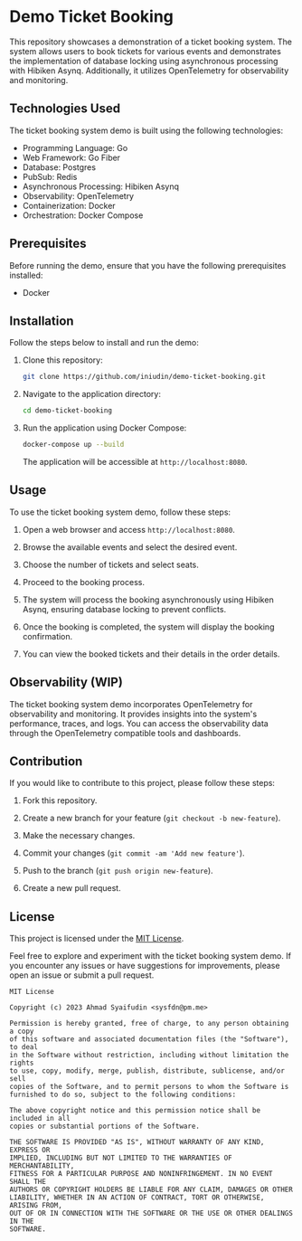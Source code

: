 # Demo Ticket Booking

This repository showcases a demonstration of a ticket booking system. The system allows users to book tickets for
various events and demonstrates the implementation of database locking using asynchronous processing with Hibiken Asynq.
Additionally, it utilizes OpenTelemetry for observability and monitoring.

## Technologies Used

The ticket booking system demo is built using the following technologies:

- Programming Language: Go
- Web Framework: Go Fiber
- Database: Postgres
- PubSub: Redis
- Asynchronous Processing: Hibiken Asynq
- Observability: OpenTelemetry
- Containerization: Docker
- Orchestration: Docker Compose

## Prerequisites

Before running the demo, ensure that you have the following prerequisites installed:

- Docker

## Installation

Follow the steps below to install and run the demo:

1. Clone this repository:

   ```bash
   git clone https://github.com/iniudin/demo-ticket-booking.git
   ```

2. Navigate to the application directory:

   ```bash
   cd demo-ticket-booking
   ```

4. Run the application using Docker Compose:

   ```bash
   docker-compose up --build
   ```

   The application will be accessible at `http://localhost:8080`.

## Usage

To use the ticket booking system demo, follow these steps:

1. Open a web browser and access `http://localhost:8080`.

2. Browse the available events and select the desired event.

3. Choose the number of tickets and select seats.

4. Proceed to the booking process.

5. The system will process the booking asynchronously using Hibiken Asynq, ensuring database locking to prevent
   conflicts.

6. Once the booking is completed, the system will display the booking confirmation.

7. You can view the booked tickets and their details in the order details.

## Observability (WIP)

The ticket booking system demo incorporates OpenTelemetry for observability and monitoring. It provides insights into
the system's performance, traces, and logs. You can access the observability data through the OpenTelemetry compatible
tools and dashboards.

## Contribution

If you would like to contribute to this project, please follow these steps:

1. Fork this repository.

2. Create a new branch for your feature (`git checkout -b new-feature`).

3. Make the necessary changes.

4. Commit your changes (`git commit -am 'Add new feature'`).

5. Push to the branch (`git push origin new-feature`).

6. Create a new pull request.

## License

This project is licensed under the [MIT License](https://opensource.org/licenses/MIT).

Feel free to explore and experiment with the ticket booking system demo. If you encounter any issues or have suggestions
for improvements, please open an issue or submit a pull request.

```
MIT License

Copyright (c) 2023 Ahmad Syaifudin <sysfdn@pm.me>

Permission is hereby granted, free of charge, to any person obtaining a copy
of this software and associated documentation files (the "Software"), to deal
in the Software without restriction, including without limitation the rights
to use, copy, modify, merge, publish, distribute, sublicense, and/or sell
copies of the Software, and to permit persons to whom the Software is
furnished to do so, subject to the following conditions:

The above copyright notice and this permission notice shall be included in all
copies or substantial portions of the Software.

THE SOFTWARE IS PROVIDED "AS IS", WITHOUT WARRANTY OF ANY KIND, EXPRESS OR
IMPLIED, INCLUDING BUT NOT LIMITED TO THE WARRANTIES OF MERCHANTABILITY,
FITNESS FOR A PARTICULAR PURPOSE AND NONINFRINGEMENT. IN NO EVENT SHALL THE
AUTHORS OR COPYRIGHT HOLDERS BE LIABLE FOR ANY CLAIM, DAMAGES OR OTHER
LIABILITY, WHETHER IN AN ACTION OF CONTRACT, TORT OR OTHERWISE, ARISING FROM,
OUT OF OR IN CONNECTION WITH THE SOFTWARE OR THE USE OR OTHER DEALINGS IN THE
SOFTWARE.
```